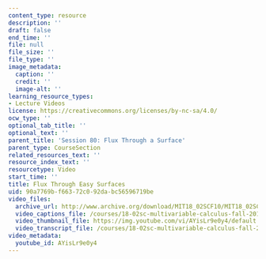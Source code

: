 ```yaml
---
content_type: resource
description: ''
draft: false
end_time: ''
file: null
file_size: ''
file_type: ''
image_metadata:
  caption: ''
  credit: ''
  image-alt: ''
learning_resource_types:
- Lecture Videos
license: https://creativecommons.org/licenses/by-nc-sa/4.0/
ocw_type: ''
optional_tab_title: ''
optional_text: ''
parent_title: 'Session 80: Flux Through a Surface'
parent_type: CourseSection
related_resources_text: ''
resource_index_text: ''
resourcetype: Video
start_time: ''
title: Flux Through Easy Surfaces
uid: 90a7769b-f663-72c0-92da-bc56596719be
video_files:
  archive_url: http://www.archive.org/download/MIT18_02SCF10/MIT18_02SCF10Rec_56_300k.mp4
  video_captions_file: /courses/18-02sc-multivariable-calculus-fall-2010/11e2461e398154ecb1187441501e330b_AYisLr9e0y4.vtt
  video_thumbnail_file: https://img.youtube.com/vi/AYisLr9e0y4/default.jpg
  video_transcript_file: /courses/18-02sc-multivariable-calculus-fall-2010/4fcd45cd5b6850ef5576fb196b0aaa22_AYisLr9e0y4.pdf
video_metadata:
  youtube_id: AYisLr9e0y4
---
```

